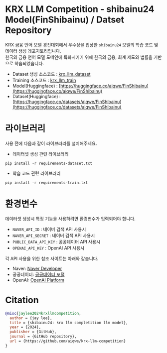 # KRX LLM Competition - shibainu24 Model(FinShibainu) / Datset Repository
KRX 금융 언어 모델 경진대회에서 우수상을 입상한 `shibainu24` 모델의 학습 코드 및 데이터 생성 레포지토리입니다.  
한국의 금융 언어 모델 도메인에 특화시키기 위해 한국의 금융, 회계 제도와 법률을 기반으로 학습되었습니다.

+ Dataset 생성 소스코드 : [krx_llm_dataset](./krx_llm_dataset)
+ Training 소스코드 : [krx_llm_train](./krx_llm_train)
+ Model(Huggingface) : [https://huggingface.co/aiqwe/FinShibainu](https://huggingface.co/aiqwe/FinShibainu)
+ Dataset(Huggingface) : [https://huggingface.co/datasets/aiqwe/FinShibainu](https://huggingface.co/datasets/aiqwe/FinShibainu)

# 라이브러리
사용 전에 다음과 같이 라이브러리를 설치해주세요.
+ 데이터셋 생성 관련 라이브러리
```shell
pip install -r requirements-dataset.txt
```
+ 학습 코드 관련 라이브러리
```shell
pip install -r requirements-train.txt
```

# 환경변수
데이터셋 생성시 특정 기능을 사용하려면 환경변수가 입력되어야 합니다.

+ `NAVER_API_ID` : 네이버 검색 API 사용시
+ `NAVER_API_SECRET` : 네이버 검색 API 사용시
+ `PUBLIC_DATA_API_KEY` : 공공데이터 API 사용시
+ `OPENAI_API_KEY` : OpenAI API 사용시

각 API 사용을 위한 참조 사이트는 아래와 같습니다.
+ Naver: [Naver Developer](https://developers.naver.com/docs/serviceapi/search/blog/blog.md)
+ 공공데이터: [공공데이터 포털](https://www.data.go.kr/)
+ OpenAI: [OpenAI Platform](https://platform.openai.com/)

# Citation
```bibtex
@misc{jaylee2024krxllmcompetition,
  author = {jay lee},
  title = {shibainu24: krx llm completition llm model},
  year = {2024},
  publisher = {GitHub},
  journal = {GitHub repository},
  url = {https://github.com/aiqwe/krx-llm-competition}
}
```
